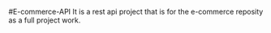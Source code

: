 #E-commerce-API
It is a rest api project that is for the e-commerce reposity 
as a full project work.